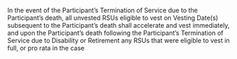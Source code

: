 In  the  event  of  the  Participant’s  Termination  of  Service  due  to  the  Participant’s
death, all unvested RSUs eligible to vest on Vesting Date(s) subsequent to the Participant’s death shall
accelerate and vest immediately, and upon the Participant’s death following the Participant’s Termination
of Service due to Disability or Retirement any RSUs that were eligible to vest in full, or pro rata in the case
